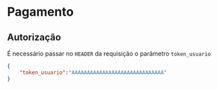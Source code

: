 # Pagamento



## Autorização



É necessário passar no `HEADER` da requisição o parâmetro `token_usuario`



```json
{
    "token_usuario":"AAAAAAAAAAAAAAAAAAAAAAAAAAAAAA"
}
```



